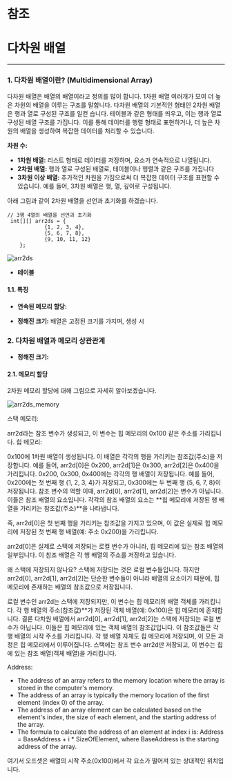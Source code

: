# 참조


# 다차원 배열
---
### **1. 다차원 배열이란? (Multidimensional Array)**
다차원 배열은 배열의 배열이라고 정의를 많이 합니다. 1차원 배열 여러개가 모여 더 높은 차원의 배열을 이루는 구조를 말합니다. 다차원 배열의 기본적인 형태인 2차원 배열은 행과 열로 구성된 구조를 일컫 습니다. 테이블과 같은 형태를 띄우고, 이는 행과 열로 구성된 배열 구조를 가집니다. 이를 통해 데이터를 행렬 형태로 표현하거나, 더 높은 차원의 배열을 생성하여 복잡한 데이터를 처리할 수 있습니다.


**차원 수:**
- **1차원 배열:** 리스트 형태로 데이터를 저장하며, 요소가 연속적으로 나열됩니다.
- **2차원 배열:** 행과 열로 구성된 배열로, 테이블이나 행렬과 같은 구조를 가집니다
- **3차원 이상 배열:** 추가적인 차원을 가짐으로써 더 복잡한 데이터 구조를 표현할 수 있습니다. 예를 들어, 3차원 배열은 행, 열, 깊이로 구성됩니다.

아래 그림과 같이 2차원 배열을 선언과 초기화를 하겠습니다.
```
// 3행 4열의 배열을 선언과 초기화
 int[][] arr2ds = {
            {1, 2, 3, 4},
            {5, 6, 7, 8},
            {9, 10, 11, 12}
    };

```


![arr2ds](https://github.com/user-attachments/assets/9a60b2f8-a9a7-4642-b4b0-3430dc9066c7)



- **테이블**

#### **1.1. 특징**

 - **연속된 메모리 할당:** 


- **정해진 크기:** 배열은 고정된 크기를 가지며, 생성 시 




### **2. 다차원 배열과 메모리 상관관계**

- **정해진 크기:**

#### **2.1. 메모리 할당**
2차원 메모리 할당에 대해 그림으로 자세히 알아보겠습니다.

![arr2ds_memory](https://github.com/user-attachments/assets/45ecbe11-5f62-4388-bc20-fa3bb3d2dcd9)



스택 메모리:

arr2d라는 참조 변수가 생성되고, 이 변수는 힙 메모리의 0x100 같은 주소를 가리킵니다.
힙 메모리:

0x100에 1차원 배열이 생성됩니다. 이 배열은 각각의 행을 가리키는 참조값(주소)을 저장합니다. 예를 들어, arr2d[0]은 0x200, arr2d[1]은 0x300, arr2d[2]은 0x400을 가리킵니다.
0x200, 0x300, 0x400에는 각각의 행 배열이 저장됩니다. 예를 들어, 0x200에는 첫 번째 행 {1, 2, 3, 4}가 저장되고, 0x300에는 두 번째 행 {5, 6, 7, 8}이 저장됩니다.
참조 변수의 역할
이때, arr2d[0], arr2d[1], arr2d[2]는 변수가 아닙니다. 이들은 참조 배열의 요소입니다. 각각의 참조 배열의 요소는 **힙 메모리에 저장된 행 배열을 가리키는 참조값(주소)**을 나타냅니다.

즉, arr2d[0]은 첫 번째 행을 가리키는 참조값을 가지고 있으며, 이 값은 실제로 힙 메모리에 저장된 첫 번째 행 배열(예: 주소 0x200)을 가리킵니다.

arr2d[0]은 실제로 스택에 저장되는 로컬 변수가 아니라, 힙 메모리에 있는 참조 배열의 일부입니다. 이 참조 배열은 각 행 배열의 주소를 저장하고 있습니다.


왜 스택에 저장되지 않나요?
스택에 저장되는 것은 로컬 변수들입니다. 하지만 arr2d[0], arr2d[1], arr2d[2]는 단순한 변수들이 아니라 배열의 요소이기 때문에, 힙 메모리에 존재하는 배열의 참조값으로 저장됩니다.

로컬 변수인 arr2d는 스택에 저장되지만, 이 변수는 힙 메모리의 배열 객체를 가리킵니다.
각 행 배열의 주소(참조값)**가 저장된 객체 배열(예: 0x100)은 힙 메모리에 존재합니다.
결론
다차원 배열에서 arr2d[0], arr2d[1], arr2d[2]는 스택에 저장되는 로컬 변수가 아닙니다. 이들은 힙 메모리에 있는 객체 배열의 참조값입니다.
이 참조값들은 각 행 배열의 시작 주소를 가리킵니다. 각 행 배열 자체도 힙 메모리에 저장되며, 이 모든 과정은 힙 메모리에서 이루어집니다.
스택에는 참조 변수 arr2d만 저장되고, 이 변수는 힙에 있는 참조 배열(객체 배열)을 가리킵니다.

Address:
- The address of an array refers to the memory location where the array is stored in the computer's memory.
- The address of an array is typically the memory location of the first element (index 0) of the array.
- The address of an array element can be calculated based on the element's index, the size of each element, and the starting address of the array.
- The formula to calculate the address of an element at index i is: Address = BaseAddress + i * SizeOfElement, where BaseAddress is the starting address of the array.

여기서 오프셋은 배열의 시작 주소(0x100)에서 각 요소가 떨어져 있는 상대적인 위치입니다.
